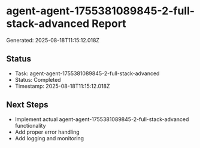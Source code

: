 # agent-agent-1755381089845-2-full-stack-advanced Report

Generated: 2025-08-18T11:15:12.018Z

## Status
- Task: agent-agent-1755381089845-2-full-stack-advanced
- Status: Completed
- Timestamp: 2025-08-18T11:15:12.018Z

## Next Steps
- Implement actual agent-agent-1755381089845-2-full-stack-advanced functionality
- Add proper error handling
- Add logging and monitoring
